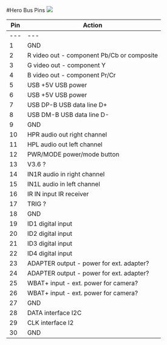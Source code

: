 #Hero Bus Pins
![](http://i.imgur.com/0tArBVY.jpg)

Pin|Action
-- |-------
---|---
1  | GND
2  | R video out - component Pb/Cb or composite
3  | G video out - component Y
4  | B video out - component Pr/Cr
5  | USB +5V USB power
6  | USB +5V USB power
7  | USB DP-B USB data line D+
8  | USB DM-B USB data line D-
9  | GND
10 | HPR audio out right channel
11 | HPL audio out left channel
12 | PWR/MODE power/mode button
13 | V3.6 ?
14 | IN1R audio in right channel
15 | IN1L audio in left channel
16 | IR IN input IR receiver
17 | TRIG ?
18 | GND
19 | ID1 digital input
20 | ID2 digital input
21 | ID3 digital input
22 | ID4 digital input
23 | ADAPTER output - power for ext. adapter?
24 | ADAPTER output - power for ext. adapter?
25 | WBAT+ input - ext. power for camera?
26 | WBAT+ input - ext. power for camera?
27 | GND
28 | DATA interface I2C
29 | CLK interface I2
30 | GND
